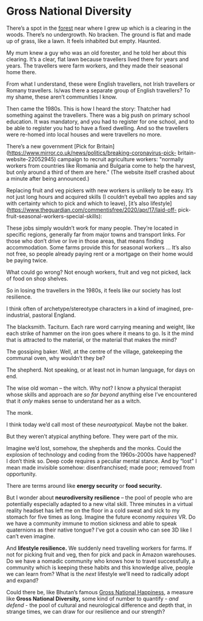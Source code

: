 # Gross National Diversity

There’s a spot in the [forest](/home/2019/05/10/the_new_forest) near where I
grew up which is a clearing in the woods. There’s no undergrowth. No bracken.
The ground is flat and made up of grass, like a lawn. It feels inhabited but
empty. Haunted.

My mum knew a guy who was an old forester, and he told her about this
clearing. It’s a clear, flat lawn because travellers lived there for years and
years. The travellers were farm workers, and they made their seasonal home
there.

From what I understand, these were English travellers, not Irish travellers or
Romany travellers. Is/was there a separate group of English travellers? To my
shame, these aren’t communities I know.

Then came the 1980s. This is how I heard the story: Thatcher had something
against the travellers. There was a big push on primary school education. It
was mandatory, and you had to register for one school, and to be able to
register you had to have a fixed dwelling. And so the travellers were re-homed
into local houses and were travellers no more.

There’s a new government [Pick for
Britain](https://www.mirror.co.uk/news/politics/breaking-coronavirus-pick-
britain-website-22052945) campaign to recruit agriculture workers: "normally
workers from countries like Romania and Bulgaria come to help the harvest, but
only around a third of them are here." (The website itself crashed about a
minute after being announced.)

Replacing fruit and veg pickers with new workers is unlikely to be easy. It’s
not just long hours and acquired skills (I couldn’t eyeball two apples and say
with certainty which to pick and which to leave), [it’s also
lifestyle](https://www.theguardian.com/commentisfree/2020/apr/17/laid-off-
pick-fruit-seasonal-workers-special-skills):

These jobs simply wouldn’t work for many people. They’re located in specific
regions, generally far from major towns and transport links. For those who
don’t drive or live in those areas, that means finding accommodation. Some
farms provide this for seasonal workers … It’s also not free, so people
already paying rent or a mortgage on their home would be paying twice.

What could go wrong? Not enough workers, fruit and veg not picked, lack of
food on shop shelves.

So in losing the travellers in the 1980s, it feels like our society has lost
resilience.

I think often of archetype/stereotype characters in a kind of imagined, pre-
industrial, pastoral England.

The blacksmith. Taciturn. Each rare word carrying meaning and weight, like
each strike of hammer on the iron goes where it means to go. Is it the mind
that is attracted to the material, or the material that makes the mind?

The gossiping baker. Well, at the centre of the village, gatekeeping the
communal oven, why wouldn’t they be?

The shepherd. Not speaking, or at least not in human language, for days on
end.

The wise old woman – the witch. Why not? I know a physical therapist whose
skills and approach are _so far beyond_ anything else I’ve encountered that it
_only_ makes sense to understand her as a witch.

The monk.

I think today we’d call most of these _neuroatypical._ Maybe not the baker.

But they weren’t atypical anything before. They were part of the mix.

Imagine we’d lost, somehow, the shepherds and the monks. Could the explosion
of technology and coding from the 1960s-2000s have happened? I don’t think so.
Deep code requires a peculiar mental stance. And by “lost” I mean made
invisible somehow: disenfranchised; made poor; removed from opportunity.

There are terms around like **energy security** or **food security.**

But I wonder about **neurodiversity resilience** – the pool of people who are
potentially especially adapted to a new vital skill. Three minutes in a
virtual reality headset has left me on the floor in a cold sweat and sick to
my stomach for five times as long. Imagine the future economy _requires_ VR.
Do we have a community immune to motion sickness and able to speak quaternions
as their native tongue? I’ve got a cousin who can see 3D like I can’t even
imagine.

And **lifestyle resilience.** We suddenly need travelling workers for farms.
If not for picking fruit and veg, then for pick and pack in Amazon warehouses.
Do we have a nomadic community who knows how to travel successfully, a
community which is keeping these habits and this knowledge alive, people we
can learn from? What is the _next_ lifestyle we’ll need to radically adopt and
expand?

Could there be, like Bhutan’s famous [Gross National
Happiness](https://en.wikipedia.org/wiki/Gross_National_Happiness), a measure
like **Gross National Diversity,** some kind of number to quantify - _and
defend_ \- the pool of cultural and neurological difference and depth that, in
strange times, we can draw for our resilience and our strength?
